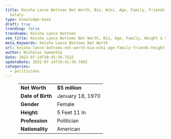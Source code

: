 ```yaml
---
title: Keisha Lance Bottoms Net Worth, Bio, Wiki, Age, Family, Friends, Height &
  Salary
type: knowledge-base
draft: true
trending: false
trendname: Keisha Lance Bottoms
seo_title: Keisha Lance Bottoms Net Worth, Bio, Age, Family, Height & Salary - WorthKnow
meta_Keywords: Keisha Lance Bottoms Net Worth
url: keisha-lance-bottoms-net-worth-bio-wiki-age-family-friends-height-salary
author: Nicholas Samantha
date: 2022-07-14T10:41:39.752Z
updateDate: 2022-07-14T10:41:39.780Z
categories:
  - politicians
---
```

<figure class="wp-block-table is-style-stripes">
  <table>
    <tbody>
      <tr>
        <td>
          <strong>Net Worth</strong>
        </td>
        <td>
          <strong>$5 million</strong>
        </td>
      </tr>
      <tr>
        <td>
          <strong>Date of Birth</strong>
        </td>
        <td>January 18, 1970</td>
      </tr>
      <tr>
        <td>
          <strong>Gender</strong>
        </td>
        <td>Female</td>
      </tr>
      <tr>
        <td>
          <strong>Height:</strong>
        </td>
        <td>5 Feet 11 In</td>
      </tr>
      <tr>
        <td>
          <strong>Profession</strong>
        </td>
        <td>Politician</td>
      </tr>
      <tr>
        <td>
          <strong>Nationality</strong>
        </td>
        <td>American</td>
      </tr>
    </tbody>
  </table>
</figure>